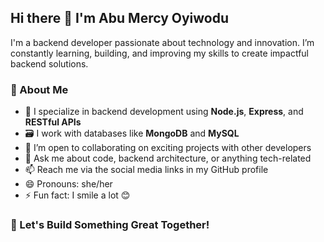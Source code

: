 ## Hi there 👋 I'm Abu Mercy Oyiwodu

I'm a backend developer passionate about technology and innovation. I’m constantly learning, building, and improving my skills to create impactful backend solutions.

### 🚀 About Me
- 🌱 I specialize in backend development using **Node.js**, **Express**, and **RESTful APIs**
- 🗃️ I work with databases like **MongoDB** and **MySQL**
- 👯 I’m open to collaborating on exciting projects with other developers
- 💬 Ask me about code, backend architecture, or anything tech-related
- 📫 Reach me via the social media links in my GitHub profile
- 😄 Pronouns: she/her
- ⚡ Fun fact: I smile a lot 😊

### 📌 Let's Build Something Great Together!
